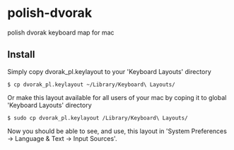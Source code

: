 polish-dvorak
=============

polish dvorak keyboard map for mac

Install
-------

Simply copy dvorak_pl.keylayout to your 'Keyboard Layouts' directory

	$ cp dvorak_pl.keylayout ~/Library/Keyboard\ Layouts/

Or make this layout available for all users of your mac by coping
it to global 'Keyboard Layouts' directory

	$ sudo cp dvorak_pl.keylayout /Library/Keyboard\ Layouts/

Now you should be able to see, and use, this layout
in 'System Preferences -> Language & Text -> Input Sources'.
